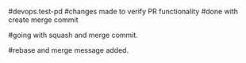 #devops.test-pd
#changes made to verify PR functionality
#done with create merge commit

#going with squash and merge commit.

#rebase and merge message added.
